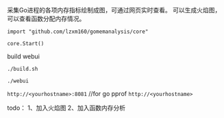 采集Go进程的各项内存指标绘制成图，可通过网页实时查看。
可以生成火焰图，可以查看函数分配内存情况。

```golang
import "github.com/lzxm160/gomemanalysis/core"

core.Start()
```
build webui

```./build.sh```

```shell
./webui
```
`http://<yourhostname>:8081` //for go pprof
`http://<yourhostname>`

todo：
1、加入火焰图
2、加入函数内存分析